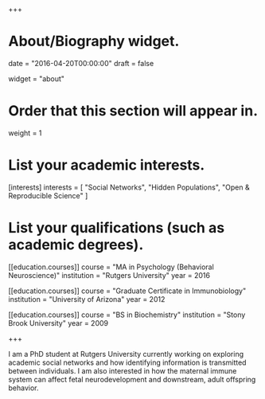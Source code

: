 +++
# About/Biography widget.

date = "2016-04-20T00:00:00"
draft = false

widget = "about"

# Order that this section will appear in.
weight = 1

# List your academic interests.
[interests]
  interests = [
    "Social Networks",
    "Hidden Populations",
    "Open & Reproducible Science"
  ]

# List your qualifications (such as academic degrees).

[[education.courses]]
  course = "MA in Psychology (Behavioral Neuroscience)"
  institution = "Rutgers University"
  year = 2016

[[education.courses]]
  course = "Graduate Certificate in Immunobiology"
  institution = "University of Arizona"
  year = 2012

[[education.courses]]
  course = "BS in Biochemistry"
  institution = "Stony Brook University"
  year = 2009
 
+++


I am a PhD student at Rutgers University currently working on exploring academic social networks and how identifying information is transmitted between individuals.  I am also interested in how the maternal immune system can affect fetal neurodevelopment and downstream, adult offspring behavior.
